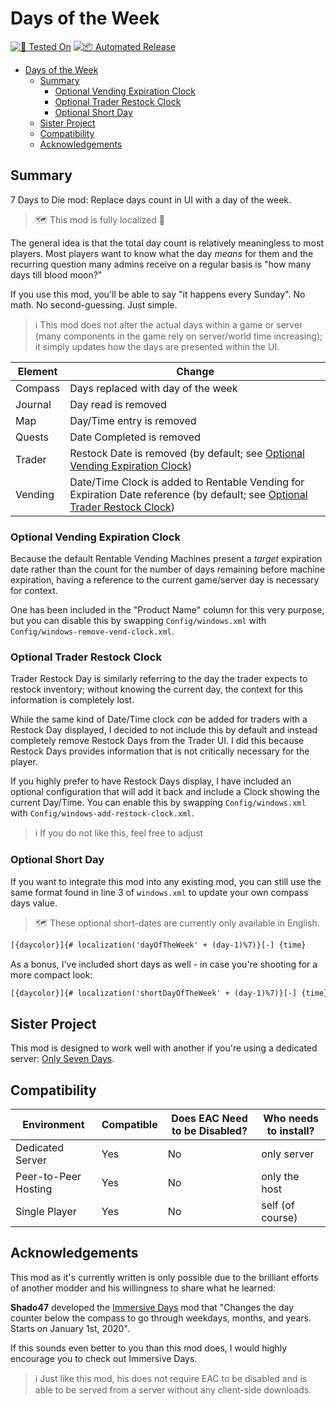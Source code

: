 # Days of the Week

[![🧪 Tested On](https://img.shields.io/badge/🧪%20Tested%20On-A20.6%20b9-blue.svg)](https://7daystodie.com/) [![📦 Automated Release](https://github.com/jonathan-robertson/days-of-the-week/actions/workflows/release.yml/badge.svg)](https://github.com/jonathan-robertson/days-of-the-week/actions/workflows/release.yml)

- [Days of the Week](#days-of-the-week)
  - [Summary](#summary)
    - [Optional Vending Expiration Clock](#optional-vending-expiration-clock)
    - [Optional Trader Restock Clock](#optional-trader-restock-clock)
    - [Optional Short Day](#optional-short-day)
  - [Sister Project](#sister-project)
  - [Compatibility](#compatibility)
  - [Acknowledgements](#acknowledgements)

## Summary

7 Days to Die mod: Replace days count in UI with a day of the week.

> 🗺️ This mod is fully localized 🎉

The general idea is that the total day count is relatively meaningless to most players. Most players want to know what the day *means* for them and the recurring question many admins receive on a regular basis is "how many days till blood moon?"

If you use this mod, you'll be able to say "it happens every Sunday". No math. No second-guessing. Just simple.

> ℹ️ This mod does not alter the actual days within a game or server (many components in the game rely on server/world time increasing); it simply updates how the days are presented within the UI.

Element | Change
--- | ---
Compass | Days replaced with day of the week
Journal | Day read is removed
Map | Day/Time entry is removed
Quests | Date Completed is removed
Trader | Restock Date is removed (by default; see [Optional Vending Expiration Clock](#optional-vending-expiration-clock))
Vending | Date/Time Clock is added to Rentable Vending for Expiration Date reference (by default; see [Optional Trader Restock Clock](#optional-trader-restock-clock))

### Optional Vending Expiration Clock

Because the default Rentable Vending Machines present a *target* expiration date rather than the count for the number of days remaining before machine expiration, having a reference to the current game/server day is necessary for context.

One has been included in the "Product Name" column for this very purpose, but you can disable this by swapping `Config/windows.xml` with `Config/windows-remove-vend-clock.xml`.

### Optional Trader Restock Clock

Trader Restock Day is similarly referring to the day the trader expects to restock inventory; without knowing the current day, the context for this information is completely lost.

While the same kind of Date/Time clock *can* be added for traders with a Restock Day displayed, I decided to not include this by default and instead completely remove Restock Days from the Trader UI. I did this because Restock Days provides information that is not critically necessary for the player.

If you highly prefer to have Restock Days display, I have included an optional configuration that will add it back and include a Clock showing the current Day/Time. You can enable this by swapping `Config/windows.xml` with `Config/windows-add-restock-clock.xml`.

> ℹ️ If you do not like this, feel free to adjust

### Optional Short Day

If you want to integrate this mod into any existing mod, you can still use the same format found in line 3 of `windows.xml` to update your own compass days value.

> 🗺️ These optional short-dates are currently only available in English.

```xml
[{daycolor}]{# localization('dayOfTheWeek' + (day-1)%7)}[-] {time}
```

As a bonus, I've included short days as well - in case you're shooting for a more compact look:

```xml
[{daycolor}]{# localization('shortDayOfTheWeek' + (day-1)%7)}[-] {time}
```

## Sister Project

This mod is designed to work well with another if you're using a dedicated server: [Only Seven Days](https://github.com/jonathan-robertson/only-seven-days).

## Compatibility

Environment | Compatible | Does EAC Need to be Disabled? | Who needs to install?
--- | --- | --- | ---
Dedicated Server | Yes | No | only server
Peer-to-Peer Hosting | Yes | No | only the host
Single Player | Yes | No | self (of course)

## Acknowledgements

This mod as it's currently written is only possible due to the brilliant efforts of another modder and his willingness to share what he learned:

**Shado47** developed the [Immersive Days](https://7daystodiemods.com/immersive-days-display/) mod that "Changes the day counter below the compass to go through weekdays, months, and years. Starts on January 1st, 2020".

If this sounds even better to you than this mod does, I would highly encourage you to check out Immersive Days.
> ℹ️ Just like this mod, his does not require EAC to be disabled and is able to be served from a server without any client-side downloads.
